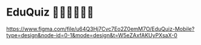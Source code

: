 # EduQuiz 🙅🏻‍♀️💁🏻‍♀️
https://www.figma.com/file/u64Q3Hj7Cvc7Eo2Z0emM7O/EduQuiz-Mobile?type=design&node-id=0-1&mode=design&t=W5eZAxfAKUyPXsaX-0
